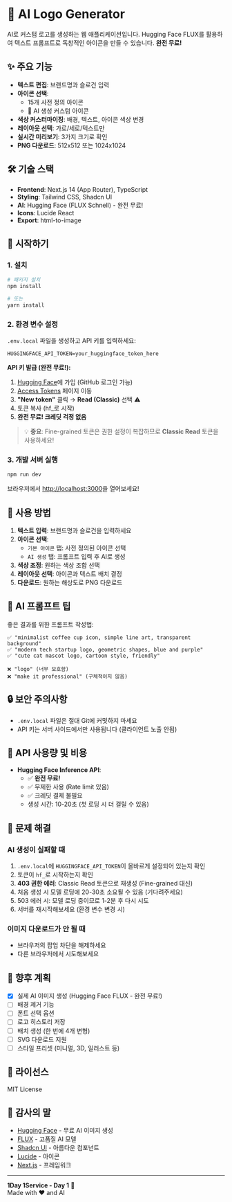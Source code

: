 # 🤖 AI Logo Generator

AI로 커스텀 로고를 생성하는 웹 애플리케이션입니다. Hugging Face FLUX를 활용하여 텍스트 프롬프트로 독창적인 아이콘을 만들 수 있습니다. **완전 무료!**

## ✨ 주요 기능

- **텍스트 편집**: 브랜드명과 슬로건 입력
- **아이콘 선택**: 
  - 15개 사전 정의 아이콘
  - 🤖 AI 생성 커스텀 아이콘
- **색상 커스터마이징**: 배경, 텍스트, 아이콘 색상 변경
- **레이아웃 선택**: 가로/세로/텍스트만
- **실시간 미리보기**: 3가지 크기로 확인
- **PNG 다운로드**: 512x512 또는 1024x1024

## 🛠 기술 스택

- **Frontend**: Next.js 14 (App Router), TypeScript
- **Styling**: Tailwind CSS, Shadcn UI
- **AI**: Hugging Face (FLUX Schnell) - 완전 무료!
- **Icons**: Lucide React
- **Export**: html-to-image

## 🚀 시작하기

### 1. 설치

```powershell
# 패키지 설치
npm install

# 또는
yarn install
```

### 2. 환경 변수 설정

`.env.local` 파일을 생성하고 API 키를 입력하세요:

```env
HUGGINGFACE_API_TOKEN=your_huggingface_token_here
```

**API 키 발급 (완전 무료!):**
1. [Hugging Face](https://huggingface.co)에 가입 (GitHub 로그인 가능)
2. [Access Tokens](https://huggingface.co/settings/tokens) 페이지 이동
3. **"New token"** 클릭 → **Read (Classic)** 선택 ⚠️
4. 토큰 복사 (hf_로 시작)
5. **완전 무료! 크레딧 걱정 없음**

> 💡 **중요**: Fine-grained 토큰은 권한 설정이 복잡하므로 **Classic Read** 토큰을 사용하세요!

### 3. 개발 서버 실행

```powershell
npm run dev
```

브라우저에서 [http://localhost:3000](http://localhost:3000)을 열어보세요!

## 📖 사용 방법

1. **텍스트 입력**: 브랜드명과 슬로건을 입력하세요
2. **아이콘 선택**:
   - `기본 아이콘` 탭: 사전 정의된 아이콘 선택
   - `AI 생성` 탭: 프롬프트 입력 후 AI로 생성
3. **색상 조정**: 원하는 색상 조합 선택
4. **레이아웃 선택**: 아이콘과 텍스트 배치 결정
5. **다운로드**: 원하는 해상도로 PNG 다운로드

## 🎨 AI 프롬프트 팁

좋은 결과를 위한 프롬프트 작성법:

```
✅ "minimalist coffee cup icon, simple line art, transparent background"
✅ "modern tech startup logo, geometric shapes, blue and purple"
✅ "cute cat mascot logo, cartoon style, friendly"

❌ "logo" (너무 모호함)
❌ "make it professional" (구체적이지 않음)
```

## 🔒 보안 주의사항

- `.env.local` 파일은 절대 Git에 커밋하지 마세요
- API 키는 서버 사이드에서만 사용됩니다 (클라이언트 노출 안됨)

## 📝 API 사용량 및 비용

- **Hugging Face Inference API**:
  - ✅ **완전 무료!**
  - ✅ 무제한 사용 (Rate limit 있음)
  - ✅ 크레딧 결제 불필요
  - 생성 시간: 10-20초 (첫 로딩 시 더 걸릴 수 있음)

## 🐛 문제 해결

### AI 생성이 실패할 때

1. `.env.local`에 `HUGGINGFACE_API_TOKEN`이 올바르게 설정되어 있는지 확인
2. 토큰이 `hf_`로 시작하는지 확인
3. **403 권한 에러**: Classic Read 토큰으로 재생성 (Fine-grained 대신)
4. 처음 생성 시 모델 로딩에 20-30초 소요될 수 있음 (기다려주세요)
5. 503 에러 시: 모델 로딩 중이므로 1-2분 후 다시 시도
6. 서버를 재시작해보세요 (환경 변수 변경 시)

### 이미지 다운로드가 안 될 때

- 브라우저의 팝업 차단을 해제하세요
- 다른 브라우저에서 시도해보세요

## 🔮 향후 계획

- [x] 실제 AI 이미지 생성 (Hugging Face FLUX - 완전 무료!)
- [ ] 배경 제거 기능
- [ ] 폰트 선택 옵션
- [ ] 로고 히스토리 저장
- [ ] 배치 생성 (한 번에 4개 변형)
- [ ] SVG 다운로드 지원
- [ ] 스타일 프리셋 (미니멀, 3D, 일러스트 등)

## 📄 라이선스

MIT License

## 🙏 감사의 말

- [Hugging Face](https://huggingface.co/) - 무료 AI 이미지 생성
- [FLUX](https://blackforestlabs.ai/) - 고품질 AI 모델
- [Shadcn UI](https://ui.shadcn.com/) - 아름다운 컴포넌트
- [Lucide](https://lucide.dev/) - 아이콘
- [Next.js](https://nextjs.org/) - 프레임워크

---

**1Day 1Service - Day 1** 🚀  
Made with ❤️ and AI


